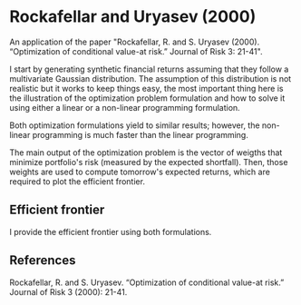 # Rockafellar and Uryasev (2000)
An application of the paper "Rockafellar, R. and S. Uryasev (2000). “Optimization of conditional value-at risk.” Journal of Risk 3: 21-41".

I start by generating synthetic financial returns assuming that they follow a multivariate Gaussian distribution. The assumption of this distribution is not realistic but it works to keep things easy, the most important thing here is the illustration of the optimization problem formulation and how to solve it using either a linear or a non-linear programming formulation.

Both optimization formulations yield to similar results; however, the non-linear programming is much faster than the linear programming.

The main output of the optimization problem is the vector of weigths that minimize portfolio's risk (measured by the expected shortfall). Then, those weights are used to compute tomorrow's expected returns, which are required to plot the efficient frontier.

## Efficient frontier
I provide the efficient frontier using both formulations.

## References
Rockafellar, R. and S. Uryasev. “Optimization of conditional value-at risk.” Journal of Risk 3 (2000): 21-41.
